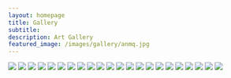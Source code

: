 ```yaml
---
layout: homepage
title: Gallery
subtitle: 
description: Art Gallery
featured_image: /images/gallery/anmq.jpg
---
```



<div class="gallery" data-columns="3">
    <img src="/images/gallery/lbyz.jpg">
    <img src="/images/gallery/slowmo_boomerang.gif">
    <img src="/images/gallery/anmq.jpg">
    <img src="/images/gallery/cnf.jpg">
    <img src="/images/gallery/qkst-star.jpg">
    <img src="/images/gallery/sailimu.jpg">
    <img src="/images/gallery/village.jpg">
    <img src="/images/gallery/menyuan.jpg">
    <img src="/images/gallery/meili.jpg">
    <img src="/images/gallery/geisel.jpg">
    <img src="/images/gallery/g214.jpg">
    <img src="/images/gallery/edgeijen.jpg">
    <img src="/images/gallery/mzm.jpg">
    <img src="/images/gallery/duku.jpg">
    <img src="/images/gallery/xiata.jpg">
    <img src="/images/gallery/kremlin.jpg">
    <img src="/images/gallery/atlanta.jpg">
    <img src="/images/gallery/mm-road.jpg">
    <img src="/images/gallery/wnd.jpg">
    <img src="/images/gallery/xiapu.jpg">
    <img src="/images/gallery/FoggyBromoHorse.jpg">
    <img src="/images/gallery/trump.jpg">
    <!-- <img src="/images/gallery/smoke-bw.jpg"> -->
    <!-- <img src="/images/gallery/IjenLake.jpg"> -->
</div>

<!-- <img src="/images/gallery/.jpg"> -->